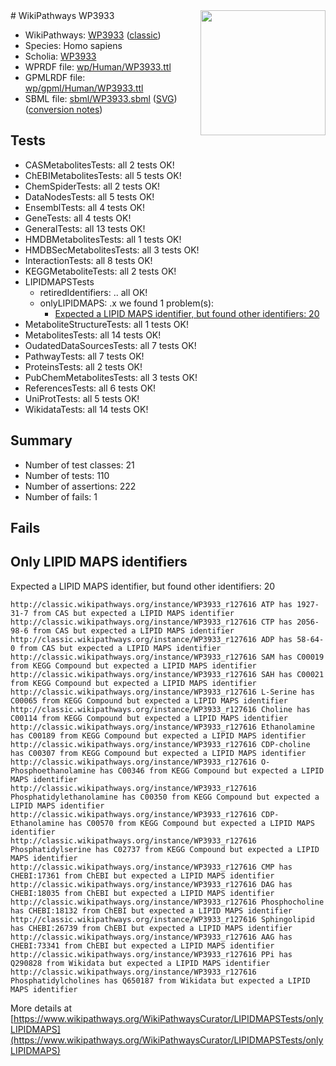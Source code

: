 <img style="float: right; width: 200px" src="https://upload.wikimedia.org/wikipedia/commons/thumb/8/83/Wplogo_with_text_500.png/640px-Wplogo_with_text_500.png" />
# WikiPathways WP3933

* WikiPathways: [WP3933](https://wikipathways.org/pathways/WP3933) ([classic](https://classic.wikipathways.org/instance/WP3933))
* Species: Homo sapiens
* Scholia: [WP3933](https://scholia.toolforge.org/wikipathways/WP3933)
* WPRDF file: [wp/Human/WP3933.ttl](../wp/Human/WP3933.ttl)
* GPMLRDF file: [wp/gpml/Human/WP3933.ttl](../wp/gpml/Human/WP3933.ttl)
* SBML file: [sbml/WP3933.sbml](../sbml/WP3933.sbml) ([SVG](../sbml/WP3933.svg)) ([conversion notes](../sbml/WP3933.txt))

## Tests
* CASMetabolitesTests: all 2 tests OK!
* ChEBIMetabolitesTests: all 5 tests OK!
* ChemSpiderTests: all 2 tests OK!
* DataNodesTests: all 5 tests OK!
* EnsemblTests: all 4 tests OK!
* GeneTests: all 4 tests OK!
* GeneralTests: all 13 tests OK!
* HMDBMetabolitesTests: all 1 tests OK!
* HMDBSecMetabolitesTests: all 3 tests OK!
* InteractionTests: all 8 tests OK!
* KEGGMetaboliteTests: all 2 tests OK!
* LIPIDMAPSTests
    * retiredIdentifiers: .. all OK!
    * onlyLIPIDMAPS: .x we found 1 problem(s):
        * [Expected a LIPID MAPS identifier, but found other identifiers: 20](#d0bfb697)
* MetaboliteStructureTests: all 1 tests OK!
* MetabolitesTests: all 14 tests OK!
* OudatedDataSourcesTests: all 7 tests OK!
* PathwayTests: all 7 tests OK!
* ProteinsTests: all 2 tests OK!
* PubChemMetabolitesTests: all 3 tests OK!
* ReferencesTests: all 6 tests OK!
* UniProtTests: all 5 tests OK!
* WikidataTests: all 14 tests OK!


## Summary

* Number of test classes: 21
* Number of tests: 110
* Number of assertions: 222
* Number of fails: 1

## Fails

<a name="d0bfb697" />

## Only LIPID MAPS identifiers

Expected a LIPID MAPS identifier, but found other identifiers: 20
```
http://classic.wikipathways.org/instance/WP3933_r127616 ATP has 1927-31-7 from CAS but expected a LIPID MAPS identifier
http://classic.wikipathways.org/instance/WP3933_r127616 CTP has 2056-98-6 from CAS but expected a LIPID MAPS identifier
http://classic.wikipathways.org/instance/WP3933_r127616 ADP has 58-64-0 from CAS but expected a LIPID MAPS identifier
http://classic.wikipathways.org/instance/WP3933_r127616 SAM has C00019 from KEGG Compound but expected a LIPID MAPS identifier
http://classic.wikipathways.org/instance/WP3933_r127616 SAH has C00021 from KEGG Compound but expected a LIPID MAPS identifier
http://classic.wikipathways.org/instance/WP3933_r127616 L-Serine has C00065 from KEGG Compound but expected a LIPID MAPS identifier
http://classic.wikipathways.org/instance/WP3933_r127616 Choline has C00114 from KEGG Compound but expected a LIPID MAPS identifier
http://classic.wikipathways.org/instance/WP3933_r127616 Ethanolamine has C00189 from KEGG Compound but expected a LIPID MAPS identifier
http://classic.wikipathways.org/instance/WP3933_r127616 CDP-choline has C00307 from KEGG Compound but expected a LIPID MAPS identifier
http://classic.wikipathways.org/instance/WP3933_r127616 O-Phosphoethanolamine has C00346 from KEGG Compound but expected a LIPID MAPS identifier
http://classic.wikipathways.org/instance/WP3933_r127616 Phosphatidylethanolamine has C00350 from KEGG Compound but expected a LIPID MAPS identifier
http://classic.wikipathways.org/instance/WP3933_r127616 CDP-Ethanolamine has C00570 from KEGG Compound but expected a LIPID MAPS identifier
http://classic.wikipathways.org/instance/WP3933_r127616 Phosphatidylserine has C02737 from KEGG Compound but expected a LIPID MAPS identifier
http://classic.wikipathways.org/instance/WP3933_r127616 CMP has CHEBI:17361 from ChEBI but expected a LIPID MAPS identifier
http://classic.wikipathways.org/instance/WP3933_r127616 DAG has CHEBI:18035 from ChEBI but expected a LIPID MAPS identifier
http://classic.wikipathways.org/instance/WP3933_r127616 Phosphocholine has CHEBI:18132 from ChEBI but expected a LIPID MAPS identifier
http://classic.wikipathways.org/instance/WP3933_r127616 Sphingolipid has CHEBI:26739 from ChEBI but expected a LIPID MAPS identifier
http://classic.wikipathways.org/instance/WP3933_r127616 AAG has CHEBI:73341 from ChEBI but expected a LIPID MAPS identifier
http://classic.wikipathways.org/instance/WP3933_r127616 PPi has Q290828 from Wikidata but expected a LIPID MAPS identifier
http://classic.wikipathways.org/instance/WP3933_r127616 Phosphatidylcholines has Q650187 from Wikidata but expected a LIPID MAPS identifier
```

More details at [https://www.wikipathways.org/WikiPathwaysCurator/LIPIDMAPSTests/onlyLIPIDMAPS](https://www.wikipathways.org/WikiPathwaysCurator/LIPIDMAPSTests/onlyLIPIDMAPS)

